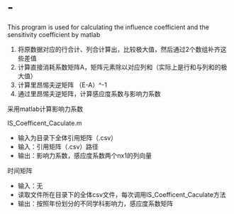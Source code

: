 # -
This program is used for calculating the influence coefficient and the sensitivity coefficient by matlab
  
1. 将原数据对应的行合计、列合计算出，比较极大值，然后通过2个数组补齐这些差值    
2. 计算直接消耗系数矩阵A，矩阵元素除以对应列和（实际上是行和与列和的极大值）   
3. 计算里昂惕夫逆矩阵 （E-A）^-1  
4. 通过里昂惕夫逆矩阵，计算感应度系数与影响力系数  

采用matlab计算影响力系数

IS_Coefficent_Caculate.m
* 输入为目录下全体引用矩阵（.csv） 
* 输入：引用矩阵（.csv）路径
* 输出：影响力系数，感应度系数两个nx1的列向量

时间矩阵
* 输入：无
* 读取文件所在目录下的全体csv文件，每次调用IS_Coefficent_Caculate方法
* 输出：按照年份划分的不同学科影响力，感应度系数矩阵
